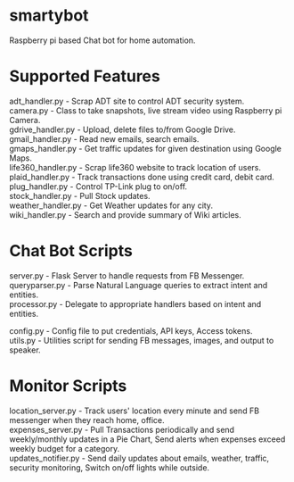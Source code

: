 # smartybot
Raspberry pi based Chat bot for home automation.

# Supported Features
adt_handler.py - Scrap ADT site to control ADT security system.<br>
camera.py - Class to take snapshots, live stream video using Raspberry pi Camera.<br>
gdrive_handler.py - Upload, delete files to/from Google Drive.<br>
gmail_handler.py - Read new emails, search emails.<br>
gmaps_handler.py - Get traffic updates for given destination using Google Maps.<br>
life360_handler.py - Scrap life360 website to track location of users.<br>
plaid_handler.py - Track transactions done using credit card, debit card.<br>
plug_handler.py - Control TP-Link plug to on/off.<br>
stock_handler.py - Pull Stock updates.<br>
weather_handler.py - Get Weather updates for any city.<br>
wiki_handler.py - Search and provide summary of Wiki articles.<br>

# Chat Bot Scripts
server.py - Flask Server to handle requests from FB Messenger.<br>
queryparser.py - Parse Natural Language queries to extract intent and entities.<br>
processor.py - Delegate to appropriate handlers based on intent and entities.<br>


config.py - Config file to put credentials, API keys, Access tokens.<br>
utils.py - Utilities script for sending FB messages, images, and output to speaker.<br>

# Monitor Scripts
location_server.py - Track users' location every minute and send FB messenger when they reach home, office.<br>
expenses_server.py - Pull Transactions periodically and send weekly/monthly updates in a Pie Chart, Send alerts when expenses exceed weekly budget for a category.<br>
updates_notifier.py - Send daily updates about emails, weather, traffic, security monitoring, Switch on/off lights while outside.<br>
